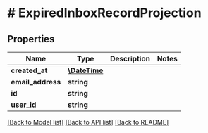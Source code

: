 # # ExpiredInboxRecordProjection

## Properties

Name | Type | Description | Notes
------------ | ------------- | ------------- | -------------
**created_at** | [**\DateTime**](\DateTime) |  | 
**email_address** | **string** |  | 
**id** | **string** |  | 
**user_id** | **string** |  | 

[[Back to Model list]](../../README#documentation-for-models) [[Back to API list]](../../README#documentation-for-api-endpoints) [[Back to README]](../../README)


